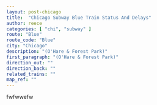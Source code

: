 ```yaml
---
layout: post-chicago
title:  "Chicago Subway Blue Train Status And Delays"
author: reece
categories: [ "chi", "subway" ]
route: "Blue"
route_code: "Blue"
city: "Chicago"
description: "(O'Hare & Forest Park)"
first_paragraph: "(O'Hare & Forest Park)"
direction_out: ""
direction_back: ""
related_trains: ""
map_ref: ""
---
```


fwfwwefw
